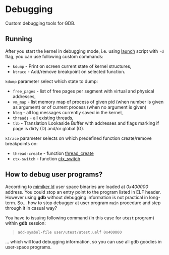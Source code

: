 # Debugging

Custom debugging tools for GDB.

Running
---

After you start the kernel in debugging mode, i.e. using
[launch](https://github.com/cahirwpz/mimiker#running) script with `-d` flag,
you can use following custom commands:

* `kdump` - Print on screen current state of kernel structures,
* `ktrace` - Add/remove breakpoint on selected function.

`kdump` parameter select which state to dump:

* `free_pages` - list of free pages per segment with virtual and physical
   addresses,
* `vm_map` - list memory map of process of given pid (when number is given as argument)
  or of current process (when no argument is given)
* `klog` - all log messages currently saved in the kernel,
* `threads` - all existing threads,
* `tlb` - Translation Lookaside Buffer with addresses and flags marking if page
  is dirty (D) and/or global (G).

`ktrace` parameter selects on which predefined function create/remove
breakpoints on:

* `thread-create` - function [thread_create](https://github.com/cahirwpz/mimiker/blob/master/sys/thread.c)
* `ctx-switch` - function [ctx_switch](https://github.com/cahirwpz/mimiker/blob/master/mips/switch.S)

How to debug user programs?
---

According to [mimiker.ld](https://github.com/cahirwpz/mimiker/blob/master/user/libmimiker/extra/mimiker.ld)
user space binaries are loaded at *0x400000* address. You could stop an entry
point to the program listed in ELF header. However using **gdb** without
debugging information is not practical in long-term. So... how to stop debugger
at user program `main` procedure and step through it in casual way?

You have to issuing following command (in this case for `utest` program) within
**gdb** session:

> `add-symbol-file user/utest/utest.uelf 0x400000`

... which will load debugging information, so you can use all gdb goodies in
user-space programs.
